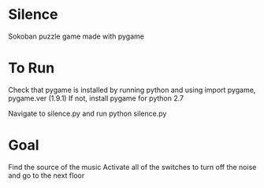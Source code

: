 Silence
=======

Sokoban puzzle game made with pygame


To Run
======

Check that pygame is installed by running python and using import pygame, pygame.ver (1.9.1)
If not, install pygame for python 2.7

Navigate to silence.py and run python silence.py


Goal
====

Find the source of the music
Activate all of the switches to turn off the noise and go to the next floor
